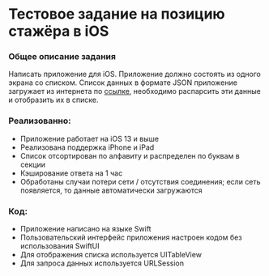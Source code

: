 # Тестовое задание на позицию стажёра в iOS

### Общее описание задания
Написать приложение для iOS. Приложение должно состоять из одного экрана со списком. Список данных в формате JSON приложение загружает из интернета по [ссылке](https://run.mocky.io/v3/1d1cb4ec-73db-4762-8c4b-0b8aa3cecd4c), необходимо распарсить эти данные и отобразить их в списке. 

### Реализованно:
- Приложение работает на iOS 13 и выше
- Реализована поддержка iPhone и iPad
- Список отсортирован по алфавиту и распределен по буквам в секции
- Кэширование ответа на 1 час
- Обработаны случаи потери сети / отсутствия соединения; если сеть появляется, то данные автоматически загружаются

### Код:
 - Приложение написано на языке Swift
 - Пользовательский интерфейс приложения настроен кодом без использования SwiftUI
 - Для отображения списка используется UITableView
 - Для запроса данных используется URLSession
